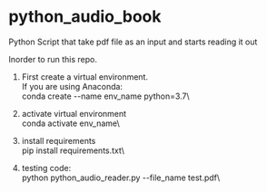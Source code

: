 # python_audio_book
Python Script that take pdf file as an input and starts reading it out


Inorder to run this repo. 

1. First create a virtual environment.\
    If you are using Anaconda:\
    conda create --name env_name python=3.7\

2. activate virtual environment\
    conda activate env_name\

3. install requirements\
    pip install requirements.txt\
 
4. testing code:\
    python python_audio_reader.py --file_name test.pdf\
    
   
    
